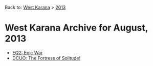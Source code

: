 Back to: [West Karana](/posts/westkarana.md) > [2013](/posts/2013/westkarana.md)
# West Karana Archive for August, 2013

* [EQ2: Epic War](10969.md)
* [DCUO: The Fortress of Solitude!](10974.md)
